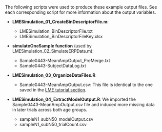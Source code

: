 The following scripts were used to produce these example output files. See each corresponding script for more information about the output variables.

* **LMESimulation_01_CreateBinDescriptorFile.m**:
  * LMESimulation_BinDescriptorFile.txt 
  * LMESimulation_BinDescriptorFileKey.xlsx

* **simulateOneSample function** (used by LMESimulation_02_SimulateERPData.m): 
  * Sample0443-MeanAmpOutput_PreMerge.txt
  * Sample0443-SubjectDataLog.txt

* **LMESimulation_03_OrganizeDataFiles.R**:
  * Sample0443-MeanAmpOutput.csv: This file is identical to the one saved in the [LME tutorial section](https://github.com/basclab/LME_MixedEffectsERPTutorial/tree/main/LMETutorialScripts).

* **LMESimulation_04_ExtractModelOutput.R**: We imported the Sample0443-MeanAmpOutput.csv file and induced more missing data in later trials across both age groups. 
  * sampleN1_subN50_modelOutput.csv
  * sampleN1_subN50_trialCount.csv
